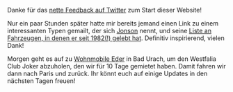 <!--
.. title:       Link: Jonson
.. date:        2016-03-18 22:20
.. category:    frankfurt
.. tags:        link, fulltimer
-->

Danke für das [nette Feedback auf Twitter](https://twitter.com/scy/status/709484759890710529) zum Start dieser Website!

Nur ein paar Stunden später hatte mir bereits jemand einen Link zu einem interessanten Typen gemailt, der sich [Jonson](http://jonsonglobetrotter.de/) nennt, und seine [Liste an Fahrzeugen, in denen er seit 1982(!) gelebt hat](http://jonsonglobetrotter.de/meine-wohnfahrzeuge/meine-wohnfahrzeuge-von-1982-2010/).
Definitiv inspirierend, vielen Dank!

Morgen geht es auf zu [Wohnmobile Eder](http://womo-eder.de/) in Bad Urach, um den Westfalia Club Joker abzuholen, den wir für 10 Tage gemietet haben.
Damit fahren wir dann nach Paris und zurück.
Ihr könnt euch auf einige Updates in den nächsten Tagen freuen!
